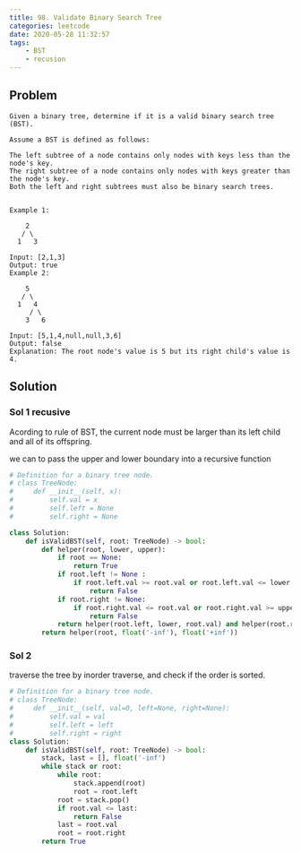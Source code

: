 ```yaml
---
title: 98. Validate Binary Search Tree
categories: leetcode
date: 2020-05-28 11:32:57
tags: 
    - BST
    - recusion
---
```


## Problem

```text
Given a binary tree, determine if it is a valid binary search tree (BST).

Assume a BST is defined as follows:

The left subtree of a node contains only nodes with keys less than the node's key.
The right subtree of a node contains only nodes with keys greater than the node's key.
Both the left and right subtrees must also be binary search trees.


Example 1:

    2
   / \
  1   3

Input: [2,1,3]
Output: true
Example 2:

    5
   / \
  1   4
     / \
    3   6

Input: [5,1,4,null,null,3,6]
Output: false
Explanation: The root node's value is 5 but its right child's value is 4.
```

## Solution

### Sol 1 recusive
<!-- Thinking -->
Acording to rule of BST, the current node must be larger than its left child and all of its offspring.

we can to pass the upper and lower boundary into a recursive function

<!-- Coding -->
```python
# Definition for a binary tree node.
# class TreeNode:
#     def __init__(self, x):
#         self.val = x
#         self.left = None
#         self.right = None

class Solution:
    def isValidBST(self, root: TreeNode) -> bool:
        def helper(root, lower, upper):
            if root == None:
                return True
            if root.left != None :
                if root.left.val >= root.val or root.left.val <= lower:
                    return False
            if root.right != None:
                if root.right.val <= root.val or root.right.val >= upper:
                    return False
            return helper(root.left, lower, root.val) and helper(root.right, root.val, upper)
        return helper(root, float('-inf'), float('+inf'))
```

### Sol 2
<!-- Thinking -->
traverse the tree by inorder traverse, and check if the order is sorted.

<!-- Coding -->
```python
# Definition for a binary tree node.
# class TreeNode:
#     def __init__(self, val=0, left=None, right=None):
#         self.val = val
#         self.left = left
#         self.right = right
class Solution:
    def isValidBST(self, root: TreeNode) -> bool:
        stack, last = [], float('-inf')
        while stack or root:
            while root:
                stack.append(root)
                root = root.left
            root = stack.pop()
            if root.val <= last:
                return False
            last = root.val
            root = root.right
        return True
```
